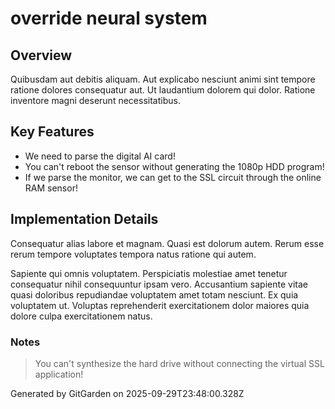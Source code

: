 # override neural system

## Overview
Quibusdam aut debitis aliquam. Aut explicabo nesciunt animi sint tempore ratione dolores consequatur aut. Ut laudantium dolorem qui dolor. Ratione inventore magni deserunt necessitatibus.

## Key Features
- We need to parse the digital AI card!
- You can't reboot the sensor without generating the 1080p HDD program!
- If we parse the monitor, we can get to the SSL circuit through the online RAM sensor!

## Implementation Details
Consequatur alias labore et magnam. Quasi est dolorum autem. Rerum esse rerum tempore voluptates tempora natus ratione qui autem.
 Sapiente qui omnis voluptatem. Perspiciatis molestiae amet tenetur consequatur nihil consequuntur ipsam vero. Accusantium sapiente vitae quasi doloribus repudiandae voluptatem amet totam nesciunt. Ex quia voluptatem ut. Voluptas reprehenderit exercitationem dolor maiores quia dolore culpa exercitationem natus.

### Notes
> You can't synthesize the hard drive without connecting the virtual SSL application!

Generated by GitGarden on 2025-09-29T23:48:00.328Z
